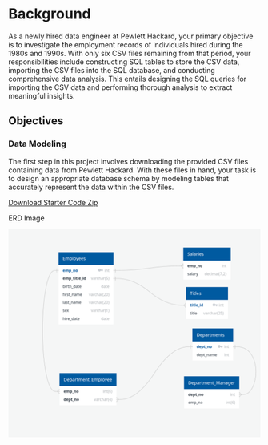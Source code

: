 # Background

As a newly hired data engineer at Pewlett Hackard, your primary objective is to investigate the employment records of individuals hired during the 1980s and 1990s. With only six CSV files remaining from that period, your responsibilities include constructing SQL tables to store the CSV data, importing the CSV files into the SQL database, and conducting comprehensive data analysis. This entails designing the SQL queries for importing the CSV data and performing thorough analysis to extract meaningful insights.

## Objectives

### Data Modeling

The first step in this project involves downloading the provided CSV files containing data from Pewlett Hackard. With these files in hand, your task is to design an appropriate database schema by modeling tables that accurately represent the data within the CSV files.

[Download Starter Code Zip](https://static.bc-edx.com/data/dl-1-1/m9/lms/starter/m9-starter-code.zip)

ERD Image

![Employee Erd](EmployeeSQL/employee_erd.png)

